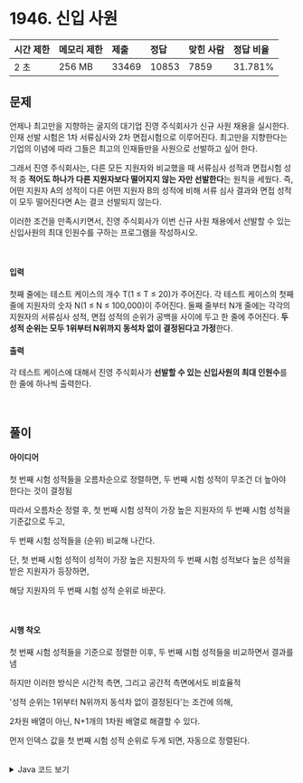 # 1946. 신입 사원

| 시간 제한 | 메모리 제한 | 제출  | 정답  | 맞힌 사람 | 정답 비율 |
| :-------- | :---------- | :---- | :---- | :-------- | :-------- |
| 2 초      | 256 MB      | 33469 | 10853 | 7859      | 31.781%   |

## 문제

언제나 최고만을 지향하는 굴지의 대기업 진영 주식회사가 신규 사원 채용을 실시한다. 인재 선발 시험은 1차 서류심사와 2차 면접시험으로 이루어진다. 최고만을 지향한다는 기업의 이념에 따라 그들은 최고의 인재들만을 사원으로 선발하고 싶어 한다.

그래서 진영 주식회사는, 다른 모든 지원자와 비교했을 때 서류심사 성적과 면접시험 성적 중 **적어도 하나가 다른 지원자보다 떨어지지 않는 자만 선발한다**는 원칙을 세웠다. 즉, 어떤 지원자 A의 성적이 다른 어떤 지원자 B의 성적에 비해 서류 심사 결과와 면접 성적이 모두 떨어진다면 A는 결코 선발되지 않는다.

이러한 조건을 만족시키면서, 진영 주식회사가 이번 신규 사원 채용에서 선발할 수 있는 신입사원의 최대 인원수를 구하는 프로그램을 작성하시오.

<br>

#### 입력

첫째 줄에는 테스트 케이스의 개수 T(1 ≤ T ≤ 20)가 주어진다. 각 테스트 케이스의 첫째 줄에 지원자의 숫자 N(1 ≤ N ≤ 100,000)이 주어진다. 둘째 줄부터 N개 줄에는 각각의 지원자의 서류심사 성적, 면접 성적의 순위가 공백을 사이에 두고 한 줄에 주어진다. **두 성적 순위는 모두 1위부터 N위까지 동석차 없이 결정된다고 가정**한다.

#### 출력

각 테스트 케이스에 대해서 진영 주식회사가 **선발할 수 있는 신입사원의 최대 인원수**를 한 줄에 하나씩 출력한다.

<br>

## 풀이

#### 아이디어

첫 번째 시험 성적들을 오름차순으로 정렬하면, 두 번째 시험 성적이 무조건 더 높아야 한다는 것이 결정됨

따라서 오름차순 정렬 후, 첫 번째 시험 성적이 가장 높은 지원자의 두 번째 시험 성적을 기준값으로 두고,

두 번째 시험 성적들을 (순위) 비교해 나간다.

단, 첫 번째 시험 성적이 성적이 가장 높은 지원자의 두 번째 시험 성적보다 높은 성적을 받은 지원자가 등장하면,

해당 지원자의 두 번째 시험 성적 순위로 바꾼다.

<br>

#### 시행 착오

첫 번째 시험 성적들을 기준으로 정렬한 이후, 두 번째 시험 성적들을 비교하면서 결과를 냄

하지만 이러한 방식은 시간적 측면, 그리고 공간적 측면에서도 비효율적

'성적 순위는 1위부터 N위까지 동석차 없이 결정된다'는 조건에 의해,

2차원 배열이 아닌, N+1개의 1차원 배열로 해결할 수 있다.

먼저 인덱스 값을 첫 번째 시험 성적 순위로 두게 되면, 자동으로 정렬된다.


<br>

<details>
<summary> Java 코드 보기 </summary>
<div markdown="1">

```java

import java.io.BufferedReader;
import java.io.IOException;
import java.io.InputStreamReader;
import java.util.StringTokenizer;

public class Main {
	public static void main(String[] args) throws IOException {
		BufferedReader br = new BufferedReader(new InputStreamReader(System.in));
		StringTokenizer st;
		
		int T = Integer.parseInt(br.readLine());
		for(int t = 0; t < T; t++) {
			int N = Integer.parseInt(br.readLine());
			int[] scores = new int[N+1];
			
			for(int i = 0; i < N; i++) {
				st = new StringTokenizer(br.readLine(), " ");
				scores[Integer.parseInt(st.nextToken())] = Integer.parseInt(st.nextToken());
			}
			
			int cnt = 1;
			int min = scores[1];
			
			for(int i = 2; i <= N; i++) {
				if(scores[i] < min) {
					cnt++;
					min = scores[i];
				}
			}
			
			System.out.println(cnt);
		}
	}
}

```

</div>
</details>